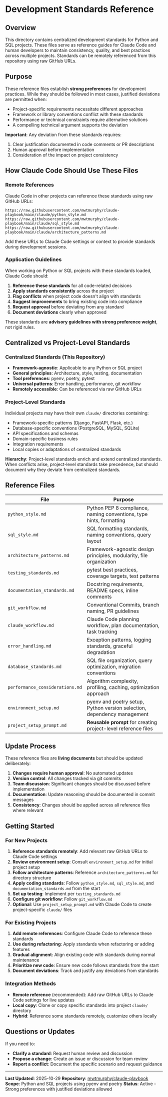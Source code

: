 # Development Standards Reference

## Overview

This directory contains centralized development standards for Python and SQL projects. These files serve as reference guides for Claude Code and human developers to maintain consistency, quality, and best practices across multiple projects. Standards can be remotely referenced from this repository using raw GitHub URLs.

## Purpose

These reference files establish **strong preferences** for development practices. While they should be followed in most cases, justified deviations are permitted when:

- Project-specific requirements necessitate different approaches
- Framework or library conventions conflict with these standards
- Performance or technical constraints require alternative solutions
- A compelling technical argument supports the deviation

**Important**: Any deviation from these standards requires:
1. Clear justification documented in code comments or PR descriptions
2. Human approval before implementation
3. Consideration of the impact on project consistency

## How Claude Code Should Use These Files

### Remote References

Claude Code in other projects can reference these standards using raw GitHub URLs:

```
https://raw.githubusercontent.com/mwtmurphy/claude-playbook/main/claude/python_style.md
https://raw.githubusercontent.com/mwtmurphy/claude-playbook/main/claude/sql_style.md
https://raw.githubusercontent.com/mwtmurphy/claude-playbook/main/claude/architecture_patterns.md
```

Add these URLs to Claude Code settings or context to provide standards during development sessions.

### Application Guidelines

When working on Python or SQL projects with these standards loaded, Claude Code should:

1. **Reference these standards** for all code-related decisions
2. **Apply standards consistently** across the project
3. **Flag conflicts** when project code doesn't align with standards
4. **Suggest improvements** to bring existing code into compliance
5. **Request approval** before deviating from any standard
6. **Document deviations** clearly when approved

These standards are **advisory guidelines with strong preference weight**, not rigid rules.

## Centralized vs Project-Level Standards

### Centralized Standards (This Repository)

- **Framework-agnostic**: Applicable to any Python or SQL project
- **General principles**: Architecture, style, testing, documentation
- **Tool preferences**: pyenv, poetry, pytest
- **Universal patterns**: Error handling, performance, git workflow
- **Remotely accessible**: Can be referenced via raw GitHub URLs

### Project-Level Standards

Individual projects may have their own `claude/` directories containing:
- Framework-specific patterns (Django, FastAPI, Flask, etc.)
- Database-specific conventions (PostgreSQL, MySQL, SQLite)
- API specifications and schemas
- Domain-specific business rules
- Integration requirements
- Local copies or adaptations of centralized standards

**Hierarchy**: Project-level standards enrich and extend centralized standards. When conflicts arise, project-level standards take precedence, but should document why they deviate from centralized standards.

## Reference Files

| File | Purpose |
|------|---------|
| `python_style.md` | Python PEP 8 compliance, naming conventions, type hints, formatting |
| `sql_style.md` | SQL formatting standards, naming conventions, query layout |
| `architecture_patterns.md` | Framework-agnostic design principles, modularity, file organization |
| `testing_standards.md` | pytest best practices, coverage targets, test patterns |
| `documentation_standards.md` | Docstring requirements, README specs, inline comments |
| `git_workflow.md` | Conventional Commits, branch naming, PR guidelines |
| `claude_workflow.md` | Claude Code planning workflow, plan documentation, task tracking |
| `error_handling.md` | Exception patterns, logging standards, graceful degradation |
| `database_standards.md` | SQL file organization, query optimization, migration conventions |
| `performance_considerations.md` | Algorithm complexity, profiling, caching, optimization approach |
| `environment_setup.md` | pyenv and poetry setup, Python version selection, dependency management |
| `project_setup_prompt.md` | **Reusable prompt** for creating project-level reference files |

## Update Process

These reference files are **living documents** but should be updated deliberately:

1. **Changes require human approval**: No automated updates
2. **Version control**: All changes tracked via git commits
3. **Team discussion**: Significant changes should be discussed before implementation
4. **Documentation**: Update reasoning should be documented in commit messages
5. **Consistency**: Changes should be applied across all reference files where relevant

## Getting Started

### For New Projects

1. **Reference standards remotely**: Add relevant raw GitHub URLs to Claude Code settings
2. **Review environment setup**: Consult `environment_setup.md` for initial project setup
3. **Follow architecture patterns**: Reference `architecture_patterns.md` for directory structure
4. **Apply coding standards**: Follow `python_style.md`, `sql_style.md`, and `documentation_standards.md` from the start
5. **Set up testing**: Implement per `testing_standards.md`
6. **Configure git workflow**: Follow `git_workflow.md`
7. **Optional**: Use `project_setup_prompt.md` with Claude Code to create project-specific `claude/` files

### For Existing Projects

1. **Add remote references**: Configure Claude Code to reference these standards
2. **Use during refactoring**: Apply standards when refactoring or adding features
3. **Gradual alignment**: Align existing code with standards during normal maintenance
4. **Prioritize new code**: Ensure new code follows standards from the start
5. **Document deviations**: Track and justify any deviations from standards

### Integration Methods

- **Remote reference** (recommended): Add raw GitHub URLs to Claude Code settings for live updates
- **Local copy**: Clone or copy specific standards into project `claude/` directory
- **Hybrid**: Reference some standards remotely, customize others locally

## Questions or Updates

If you need to:
- **Clarify a standard**: Request human review and discussion
- **Propose a change**: Create an issue or discussion for team review
- **Report a conflict**: Document the specific scenario and request guidance

---

**Last Updated**: 2025-10-29
**Repository**: [mwtmurphy/claude-playbook](https://github.com/mwtmurphy/claude-playbook)
**Scope**: Python and SQL projects using pyenv and poetry
**Status**: Active - Strong preferences with justified deviations allowed
